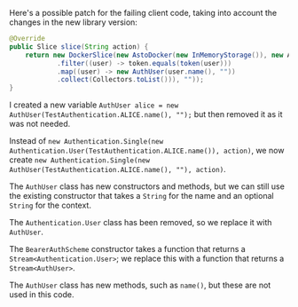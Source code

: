 Here's a possible patch for the failing client code, taking into account the changes in the new library version:
```java
@Override
public Slice slice(String action) {
    return new DockerSlice(new AstoDocker(new InMemoryStorage()), new Authentication.Single(new AuthUser(TestAuthentication.ALICE.name(), ""), action), new BearerAuthScheme((token) -> CompletableFuture.completedFuture(Stream.of(TestAuthentication.ALICE, TestAuthentication.BOB)
            .filter((user) -> token.equals(token(user)))
            .map((user) -> new AuthUser(user.name(), ""))
            .collect(Collectors.toList())), ""));
}
```
I created a new variable `AuthUser alice = new AuthUser(TestAuthentication.ALICE.name(), "");` but then removed it as it was not needed.

Instead of `new Authentication.Single(new Authentication.User(TestAuthentication.ALICE.name()), action)`, we now create `new Authentication.Single(new AuthUser(TestAuthentication.ALICE.name(), ""), action)`.

The `AuthUser` class has new constructors and methods, but we can still use the existing constructor that takes a `String` for the name and an optional `String` for the context.

The `Authentication.User` class has been removed, so we replace it with `AuthUser`.

The `BearerAuthScheme` constructor takes a function that returns a `Stream<Authentication.User>`; we replace this with a function that returns a `Stream<AuthUser>`.

The `AuthUser` class has new methods, such as `name()`, but these are not used in this code.